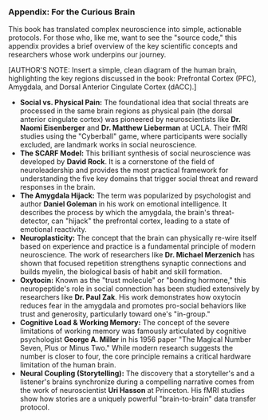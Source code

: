 ### **Appendix: For the Curious Brain**

This book has translated complex neuroscience into simple, actionable protocols. For those who, like me, want to see the "source code," this appendix provides a brief overview of the key scientific concepts and researchers whose work underpins our journey.

[AUTHOR'S NOTE: Insert a simple, clean diagram of the human brain, highlighting the key regions discussed in the book: Prefrontal Cortex (PFC), Amygdala, and Dorsal Anterior Cingulate Cortex (dACC).]

*   **Social vs. Physical Pain:** The foundational idea that social threats are processed in the same brain regions as physical pain (the dorsal anterior cingulate cortex) was pioneered by neuroscientists like **Dr. Naomi Eisenberger** and **Dr. Matthew Lieberman** at UCLA. Their fMRI studies using the "Cyberball" game, where participants were socially excluded, are landmark works in social neuroscience.
*   **The SCARF Model:** This brilliant synthesis of social neuroscience was developed by **David Rock**. It is a cornerstone of the field of neuroleadership and provides the most practical framework for understanding the five key domains that trigger social threat and reward responses in the brain.
*   **The Amygdala Hijack:** The term was popularized by psychologist and author **Daniel Goleman** in his work on emotional intelligence. It describes the process by which the amygdala, the brain's threat-detector, can "hijack" the prefrontal cortex, leading to a state of emotional reactivity.
*   **Neuroplasticity:** The concept that the brain can physically re-wire itself based on experience and practice is a fundamental principle of modern neuroscience. The work of researchers like **Dr. Michael Merzenich** has shown that focused repetition strengthens synaptic connections and builds myelin, the biological basis of habit and skill formation.
*   **Oxytocin:** Known as the "trust molecule" or "bonding hormone," this neuropeptide's role in social connection has been studied extensively by researchers like **Dr. Paul Zak**. His work demonstrates how oxytocin reduces fear in the amygdala and promotes pro-social behaviors like trust and generosity, particularly toward one's "in-group."
*   **Cognitive Load & Working Memory:** The concept of the severe limitations of working memory was famously articulated by cognitive psychologist **George A. Miller** in his 1956 paper "The Magical Number Seven, Plus or Minus Two." While modern research suggests the number is closer to four, the core principle remains a critical hardware limitation of the human brain.
*   **Neural Coupling (Storytelling):** The discovery that a storyteller's and a listener's brains synchronize during a compelling narrative comes from the work of neuroscientist **Uri Hasson** at Princeton. His fMRI studies show how stories are a uniquely powerful "brain-to-brain" data transfer protocol.
      